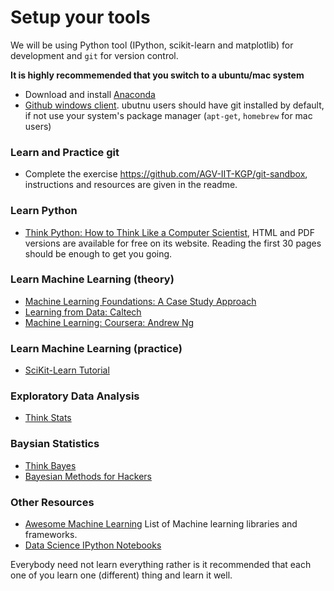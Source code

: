 # Setup your tools

We will be using Python tool (IPython, scikit-learn and matplotlib) for development and `git` for version control.

**It is highly recommemended that you switch to a ubuntu/mac system**
* Download and install [Anaconda](http://continuum.io/downloads)
* [Github windows client](https://desktop.github.com/). ubutnu users should have git installed by default, if not use your system's package manager (`apt-get`, `homebrew` for mac users)

### Learn and Practice git

* Complete the exercise https://github.com/AGV-IIT-KGP/git-sandbox, instructions and resources are given in the readme.

### Learn Python

* [Think Python: How to Think Like a Computer Scientist](http://www.greenteapress.com/thinkpython/thinkpython.html), HTML and PDF versions are available for free on its website. Reading the first 30 pages should be enough to get you going.

### Learn Machine Learning (theory)

* [Machine Learning Foundations: A Case Study Approach](https://www.coursera.org/learn/ml-foundations/)
* [Learning from Data: Caltech](http://work.caltech.edu/telecourse.html)
* [Machine Learning: Coursera: Andrew Ng](https://www.coursera.org/learn/machine-learning)

### Learn Machine Learning (practice)

* [SciKit-Learn Tutorial](https://github.com/amueller/scipy_2015_sklearn_tutorial)

### Exploratory Data Analysis

* [Think Stats](http://greenteapress.com/thinkstats2/thinkstats2.pdf)

### Baysian Statistics

* [Think Bayes](http://www.greenteapress.com/thinkbayes/thinkbayes.pdf)
* [Bayesian Methods for Hackers](https://github.com/CamDavidsonPilon/Probabilistic-Programming-and-Bayesian-Methods-for-Hackers)

### Other Resources

* [Awesome Machine Learning](https://github.com/josephmisiti/awesome-machine-learning) List of Machine learning libraries and frameworks.
* [Data Science IPython Notebooks](https://github.com/donnemartin/data-science-ipython-notebooks)

Everybody need not learn everything rather is it recommended that each one of you learn one (different) thing and learn it well. 

